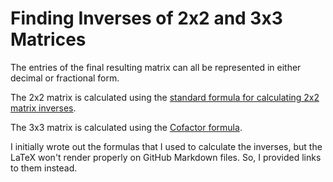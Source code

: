 # Finding Inverses of 2x2 and 3x3 Matrices

The entries of the final resulting matrix can all be represented in either decimal or fractional form.

The 2x2 matrix is calculated using the [standard formula for calculating 2x2 matrix inverses](https://www.chilimath.com/lessons/advanced-algebra/inverse-of-a-2x2-matrix/).

<!-- $$ 
\begin{bmatrix} 
    a & b \\ 
    c & d 
    \end{bmatrix} ^{-1} = 
\frac{1}{ad-bc} 
\begin{bmatrix} 
    d & -b \\ 
    -c & a 
    \end{bmatrix}
$$ -->

The 3x3 matrix is calculated using the [Cofactor formula](https://www.mathsisfun.com/algebra/matrix-inverse-minors-cofactors-adjugate.html).

<!-- $$
A^{-1} =
\begin{bmatrix} 
    A_{11} & A_{12} & A_{13} \\ 
    A_{21} & A_{22} & A_{23} \\
    A_{31} & A_{32} & A_{33} \\
    \end{bmatrix} ^{-1} = 
\frac{1}{det(A)} 
\begin{bmatrix} 
    C_{11} & C_{12} & C_{13} \\ 
    C_{21} & C_{22} & C_{23} \\
    C_{31} & C_{32} & C_{33} \\
    \end{bmatrix}
$$ -->

I initially wrote out the formulas that I used to calculate the inverses, but the LaTeX won't render properly on GitHub Markdown files. So, I provided links to them instead.

